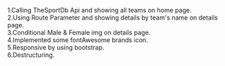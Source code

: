 1.Calling TheSportDb Api and showing all teams on home page.  
2.Using Route Parameter and showing details by team's name on details page.  
3.Conditional Male & Female img on details page.  
4.Implemented some fontAwesome brands icon.  
5.Responsive by using bootstrap.  
6.Destructuring.  